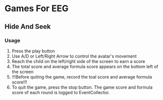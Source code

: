 # Games For EEG
## Hide And Seek
### Usage
1. Press the play button
2. Use A/D or Left/Right Arrow to control the avatar's movement
3. Reach the child on the left/right side of the screen to earn a score
4. The total score and average formula score appears on the bottom left of the screen
5. !!!Before quiting the game, record the toal score and average formula score!!!
6. To quit the game, press the stop button. The game score and formula score of each round is logged to EventCollector.
